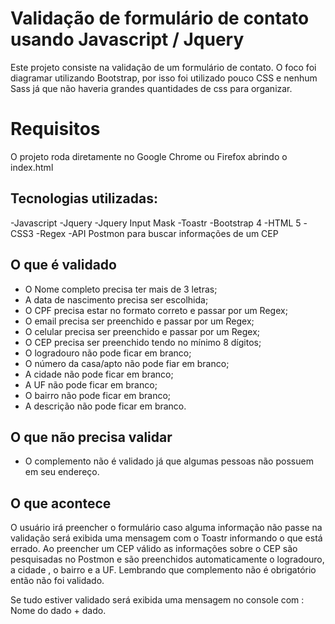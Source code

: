 # Validação de formulário de contato usando Javascript / Jquery

Este projeto consiste na validação de um formulário de contato. O foco foi diagramar utilizando Bootstrap, por isso foi utilizado pouco CSS e nenhum Sass já que não haveria grandes quantidades de css para organizar.

# Requisitos
O projeto roda diretamente no Google Chrome ou Firefox abrindo o index.html

## Tecnologias utilizadas:

-Javascript
-Jquery
-Jquery Input Mask
-Toastr
-Bootstrap 4
-HTML 5
-CSS3
-Regex
-API Postmon para buscar informações de um CEP

## O que é validado

- O Nome completo precisa ter mais de 3 letras;
- A data de nascimento precisa ser escolhida;
- O CPF precisa estar no formato correto e passar por um Regex;
- O email precisa ser preenchido e passar por um Regex;
- O celular precisa ser preenchido e passar por um Regex;
- O CEP precisa ser preenchido tendo no mínimo 8 dígitos;
- O logradouro não pode ficar em branco;
- O número da casa/apto não pode fiar em branco;
- A cidade não pode ficar em branco;
- A UF não pode ficar em branco;
- O bairro não pode ficar em branco;
- A descrição não pode ficar em branco.

## O que não precisa validar

- O complemento não é validado já que algumas pessoas não possuem em seu endereço.

## O que acontece

O usuário irá preencher o formulário caso alguma informação não passe na validação será exibida uma mensagem com o Toastr informando o que está errado.
Ao preencher um CEP válido as informações sobre o CEP são pesquisadas no Postmon e são preenchidos automaticamente o logradouro, a cidade , o bairro e a UF.
Lembrando que complemento não é obrigatório então não foi validado.

Se tudo estiver validado será exibida uma mensagem no console com : Nome do dado + dado.


